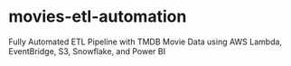 # movies-etl-automation
Fully Automated ETL Pipeline with TMDB Movie Data using AWS Lambda, EventBridge, S3, Snowflake, and Power BI
